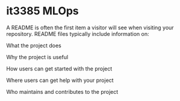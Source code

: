 # it3385 MLOps
 
A README is often the first item a visitor will see when visiting your repository. README files typically include information on:

What the project does

Why the project is useful

How users can get started with the project

Where users can get help with your project

Who maintains and contributes to the project
